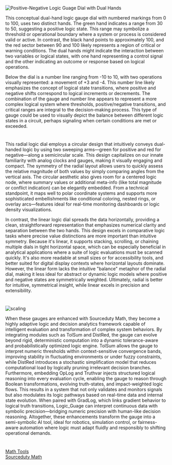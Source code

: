![Positive-Negative Logic Guage Dial with Dual Hands](https://github.com/user-attachments/assets/d59f62f2-7157-4eda-a74e-24f90bf9e2a6)

This conceptual dual-hand logic gauge dial with numbered markings from 0 to 100, uses two distinct hands. The green hand indicates a range from 30 to 50, suggesting a positive logic state. This range may symbolize a threshold or operational boundary where a system or process is considered valid or active. In contrast, the black hand points to approximately 100, and the red sector between 90 and 100 likely represents a region of critical or warning conditions. The dual hands might indicate the interaction between two variables or logical states, with one hand representing a control signal and the other indicating an outcome or response based on logical operations.

Below the dial is a number line ranging from -10 to 10, with two operations visually represented: a movement of +3 and -4. This number line likely emphasizes the concept of logical state transitions, where positive and negative shifts correspond to logical increments or decrements. The combination of the gauge and number line appears to represent a more complex logical system where thresholds, positive/negative transitions, and critical ranges are integral to the decision-making process. This type of gauge could be used to visually depict the balance between different logic states in a circuit, perhaps signaling when certain conditions are met or exceeded.

#

This radial logic dial employs a circular design that intuitively conveys dual-handed logic by using two sweeping arms—green for positive and red for negative—along a semicircular scale. This design capitalizes on our innate familiarity with analog clocks and gauges, making it visually engaging and compact. The symmetry of the radial layout allows users to quickly assess the relative magnitude of both values by simply comparing angles from the vertical axis. The circular aesthetic also gives room for a centered logic node, where summary values or additional meta-info (like total magnitude or conflict indication) can be elegantly embedded. From a technical standpoint, it maps well to polar coordinate systems and supports more sophisticated embellishments like conditional coloring, nested rings, or overlay arcs—features ideal for real-time monitoring dashboards or logic density visualizations.

In contrast, the linear logic dial spreads the data horizontally, providing a clean, straightforward representation that emphasizes numerical clarity and separation between the two hands. This design excels in comparative logic tasks where precise value distinctions are more important than intuitive symmetry. Because it's linear, it supports stacking, scrolling, or chaining multiple dials in tight horizontal space, which can be especially beneficial in analytical applications where a suite of logic evaluations must be scanned quickly. It's also more readable at small sizes or for accessibility tools, and better suited for digital display contexts where horizontal layouts dominate. However, the linear form lacks the intuitive "balance" metaphor of the radial dial, making it less ideal for abstract or dynamic logic models where positive and negative states are symmetrically weighted. Ultimately, radial is better for intuitive, symmetrical insight, while linear excels in precision and extensibility.

#

![scaling](https://github.com/user-attachments/assets/4946a664-bd06-40f0-a174-c03578e0047e)

When these gauges are enhanced with Sourceduty Math, they become a highly adaptive logic and decision analytics framework capable of intelligent evaluation and transformation of complex system behaviors. By integrating modules such as TolSum and DistRed, the gauge can evolve beyond rigid, deterministic computation into a dynamic tolerance-aware and probabilistically optimized logic engine. TolSum allows the gauge to interpret numeric thresholds within context-sensitive convergence bands, improving stability in fluctuating environments or under fuzzy constraints, while DistRed introduces a stochastic simplification model that reduces computational load by logically pruning irrelevant decision branches. Furthermore, embedding OpLog and Truthvar injects structured logical reasoning into every evaluation cycle, enabling the gauge to reason through Boolean transformations, evolving truth-states, and impact-weighted logic flows. This results in a system that not only validates and monitors signals but also modulates its logic pathways based on real-time data and internal state evolution. When paired with GradLog, which links gradient behavior to logical truth transitions, Logic_Guage can interpret continuous data with symbolic precision—bridging numeric precision with human-like decision reasoning. Altogether, these enhancements transform the gauge into a semi-symbolic AI tool, ideal for robotics, simulation control, or fairness-aware automation where logic must adapt fluidly and responsibly to shifting operational demands.

#

[Math Tools](https://github.com/sourceduty/Math_Tools)
<br>
[Sourceduty Math](https://chatgpt.com/g/g-67cc981656b8819196c22b67c9fbbb8c-sourceduty-math)
